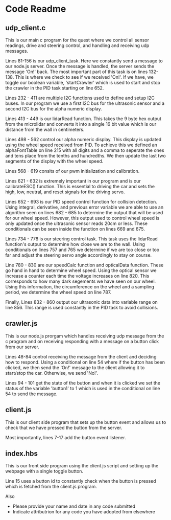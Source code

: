 # Code Readme

## udp_client.c
This is our main c program for the quest where we control all sensor readings, drive and steering control, and handling and receiving udp messages.

Lines 81-156 is our udp_client_task. Here we constantly send a message to our node.js server. Once the message is handled, the server sends the message 'On!' back. 
The most important part of this task is on lines 132-138. This is where we check to see if we received 'On!'. If we have, we toggle our boolean variable, 'startCrawler' which is used to start and stop the crawler in the PID task starting on line 652.

Lines 232 - 411 are multiple I2C functions used to define and setup I2C buses. In our program we use a first I2C bus for the ultrasonic sensor and a second I2C bus for the alpha numeric display. 

Lines 413 - 449 is our lidarRead function. This takes the 9 byte hex output from the microlidar and converts it into a single 16 bit value which is our distance from the wall in centimeters.

Lines 498 - 562 control our alpha numeric display. This display is updated using the wheel speed received from PID. To achieve this we defined an alphaFontTable on line 215 with all digits and a comma to seperate the ones and tens place from the tenths and hundredths. We then update the last two segments of the display with the wheel speed. 

Lines 568 - 619 consits of our pwm initialization and calibration.

Lines 621 - 632 is extremely important in our program and is our calibrateESC() function. This is essential to driving the car and sets the high, low, neutral, and reset signals for the driving servo. 

Lines 652 - 693 is our PID speed control function for collision detection. Using integral, derivative, and previous error variable we are able to use an algorithm seen on lines 682 - 685 to determine the output that will be used for our wheel speed. However, this output used to control wheel speed is only updated once the ultrasonic sensor reads 20cm or less. These conditionals can be seen inside the function on lines 669 and 675.

Lines 734 - 778 is our steering control task. This task uses the lidarRead function's output to determine how close we are to the wall. Using conditionals on lines 757 and 765 we determine if we are too close or too far and adjust the steering servo angle accordingly to stay on course. 

Line 780 - 830 are our speedCalc function and opticalData function. These go hand in hand to determine wheel speed. Using the optical sensor we increase a counter each time the voltage increases on line 820. This corresponds to how many dark segements we have seen on our wheel. Using this information, the circumference on the wheel and a sampling period, we determine the wheel speed on line 787. 

Finally, Lines  832 - 860 output our ultrasonic data into variable range on line 856. This range is used constantly in the PID task to avoid collisions. 


## crawler.js
This is our node.js prorgam which handles receiving udp message from the c program and on receiving responding with a message on a button click from our server. 

Lines 48-84 control receiving the message from the client and deciding how to respond. Using a conditional on line 54 where if the button has been clicked, we then send the 'On!' message to the client allowing it to start/stop the car. Otherwise, we send 'No!'.

Lines 94 - 101 get the state of the button and when it is clicked we set the status of the variable 'button1' to 1 which is used in the conditional on line 54 to send the message. 

## client.js
This is our client side program that sets up the button event and allows us to check that we have pressed the button from the server. 

Most importantly, lines 7-17 add the button event listener. 

## index.hbs
This is our front side program using the client.js script and setting up the webpage with a single toggle button. 

Line 15 uses a button id to constantly check when the button is pressed which is fetched from the client.js program.



Also
- Please provide your name and date in any code submitted
- Indicate attributrion for any code you have adopted from elsewhere

